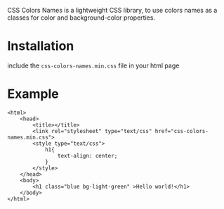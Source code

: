 CSS Colors Names is a lightweight CSS library, to use colors names as a classes for color and background-color properties.

Installation
====================

include the `css-colors-names.min.css` file in your html page

Example
====================


```
<html>
	<head>
		<title></title>
		<link rel="stylesheet" type="text/css" href="css-colors-names.min.css">
		<style type="text/css">
			h1{
				text-align: center;
			}
		</style>
	</head>
	<body>
		<h1 class="blue bg-light-green" >Hello world!</h1>
	</body>
</html>
